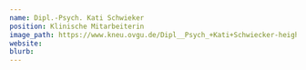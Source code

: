 ```yaml
---
name: Dipl.-Psych. Kati Schwieker
position: Klinische Mitarbeiterin
image_path: https://www.kneu.ovgu.de/Dipl__Psych_+Kati+Schwiecker-height-3648-width-2736-p-1432/_/DSCN9551.JPG
website:
blurb:
---
```

